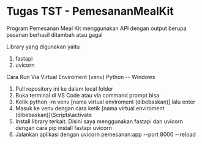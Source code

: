 # Tugas TST - PemesananMealKit
 Program Pemesanan Meal Kit menggunakan API dengan output berupa pesanan berhasil ditambah atau gagal

 Library yang digunakan yaitu
 1. fastapi
 2. uvicorn

Cara Run Via Virtual Enviroment (venv) Python -- Windows
1. Pull repository ini ke dalam local folder
2. Buka terminal di VS Code atau via command prompt bisa
3. Ketik python -m venv [nama virtual enviroment (dibebaskan)] lalu enter
4. Masuk ke venv dengan cara ketik [nama virtual enviroment (dibebaskan)]\Scripts\activate
5. Install library terkait. Disini saya menggunakan fastapi dan uvicorn dengan cara pip install fastapi uvicorn
6. Jalankan aplikasi dengan uvicorn pemesanan:app --port 8000 --reload
